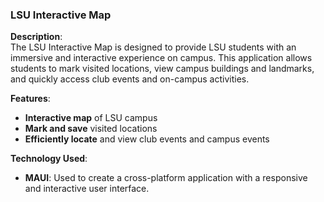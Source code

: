 ### LSU Interactive Map

**Description**:  
The LSU Interactive Map is designed to provide LSU students with an immersive and interactive experience on campus. This application allows students to mark visited locations, view campus buildings and landmarks, and quickly access club events and on-campus activities.

**Features**:
- **Interactive map** of LSU campus
- **Mark and save** visited locations
- **Efficiently locate** and view club events and campus events

**Technology Used**:
- **MAUI**: Used to create a cross-platform application with a responsive and interactive user interface.
